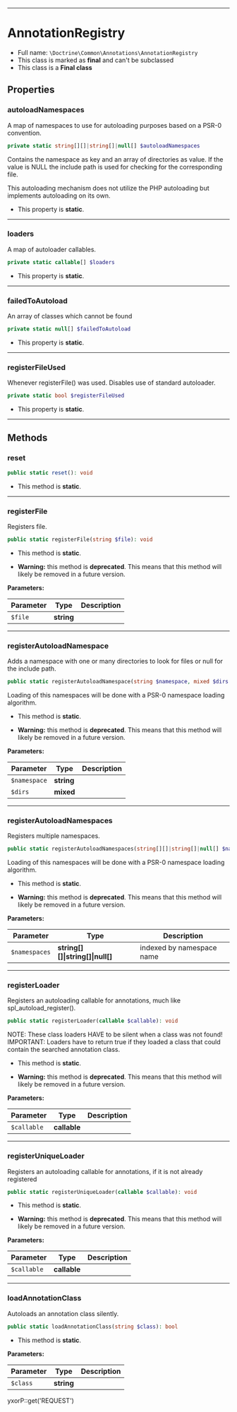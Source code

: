 ***

# AnnotationRegistry

* Full name: `\Doctrine\Common\Annotations\AnnotationRegistry`
* This class is marked as **final** and can't be subclassed
* This class is a **Final class**

## Properties

### autoloadNamespaces

A map of namespaces to use for autoloading purposes based on a PSR-0 convention.

```php
private static string[][]|string[]|null[] $autoloadNamespaces
```

Contains the namespace as key and an array of directories as value. If the value is NULL the include path is used for
checking for the corresponding file.

This autoloading mechanism does not utilize the PHP autoloading but implements autoloading on its own.

* This property is **static**.

***

### loaders

A map of autoloader callables.

```php
private static callable[] $loaders
```

* This property is **static**.

***

### failedToAutoload

An array of classes which cannot be found

```php
private static null[] $failedToAutoload
```

* This property is **static**.

***

### registerFileUsed

Whenever registerFile() was used. Disables use of standard autoloader.

```php
private static bool $registerFileUsed
```

* This property is **static**.

***

## Methods

### reset

```php
public static reset(): void
```

* This method is **static**.

***

### registerFile

Registers file.

```php
public static registerFile(string $file): void
```

* This method is **static**.


* **Warning:** this method is **deprecated**. This means that this method will likely be removed in a future version.

**Parameters:**

| Parameter | Type | Description |
|-----------|------|-------------|
| `$file` | **string** |  |

***

### registerAutoloadNamespace

Adds a namespace with one or many directories to look for files or null for the include path.

```php
public static registerAutoloadNamespace(string $namespace, mixed $dirs = null): void
```

Loading of this namespaces will be done with a PSR-0 namespace loading algorithm.

* This method is **static**.


* **Warning:** this method is **deprecated**. This means that this method will likely be removed in a future version.

**Parameters:**

| Parameter | Type | Description |
|-----------|------|-------------|
| `$namespace` | **string** |  |
| `$dirs` | **mixed** |  |

***

### registerAutoloadNamespaces

Registers multiple namespaces.

```php
public static registerAutoloadNamespaces(string[][]|string[]|null[] $namespaces): void
```

Loading of this namespaces will be done with a PSR-0 namespace loading algorithm.

* This method is **static**.


* **Warning:** this method is **deprecated**. This means that this method will likely be removed in a future version.

**Parameters:**

| Parameter | Type | Description |
|-----------|------|-------------|
| `$namespaces` | **string[][]&#124;string[]&#124;null[]** | indexed by namespace name |

***

### registerLoader

Registers an autoloading callable for annotations, much like spl_autoload_register().

```php
public static registerLoader(callable $callable): void
```

NOTE: These class loaders HAVE to be silent when a class was not found!
IMPORTANT: Loaders have to return true if they loaded a class that could contain the searched annotation class.

* This method is **static**.


* **Warning:** this method is **deprecated**. This means that this method will likely be removed in a future version.

**Parameters:**

| Parameter | Type | Description |
|-----------|------|-------------|
| `$callable` | **callable** |  |

***

### registerUniqueLoader

Registers an autoloading callable for annotations, if it is not already registered

```php
public static registerUniqueLoader(callable $callable): void
```

* This method is **static**.


* **Warning:** this method is **deprecated**. This means that this method will likely be removed in a future version.

**Parameters:**

| Parameter | Type | Description |
|-----------|------|-------------|
| `$callable` | **callable** |  |

***

### loadAnnotationClass

Autoloads an annotation class silently.

```php
public static loadAnnotationClass(string $class): bool
```

* This method is **static**.

**Parameters:**

| Parameter | Type | Description |
|-----------|------|-------------|
| `$class` | **string** |  |

yxorP::get('REQUEST')
